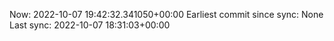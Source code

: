 Now: 2022-10-07 19:42:32.341050+00:00 Earliest commit since sync: None Last sync: 2022-10-07 18:31:03+00:00
